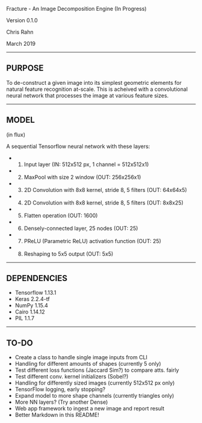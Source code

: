 Fracture - An Image Decomposition Engine (In Progress)

Version 0.1.0

Chris Rahn

March 2019

----------
PURPOSE
-----------
To de-construct a given image into its simplest geometric elements for natural feature recognition at-scale. This is acheived with a convolutional neural network that processes the image at various feature sizes.

----------
MODEL
----------
(in flux)

A sequential Tensorflow neural network with these layers:

-    1. Input layer (IN: 512x512 px, 1 channel = 512x512x1)
-    2. MaxPool with size 2 window (OUT: 256x256x1)
-    3. 2D Convolution with 8x8 kernel, stride 8, 5 filters (OUT: 64x64x5)
-    4. 2D Convolution with 8x8 kernel, stride 8, 5 filters (OUT: 8x8x25)
-    5. Flatten operation (OUT: 1600)
-    6. Densely-connected layer, 25 nodes (OUT: 25)
-    7. PReLU (Parametric ReLU) activation function (OUT: 25)
-    8. Reshaping to 5x5 output (OUT: 5x5)

----------
DEPENDENCIES
----------
- Tensorflow 1.13.1
- Keras 2.2.4-tf
- NumPy 1.15.4
- Cairo 1.14.12
- PIL 1.1.7

----------
TO-DO
----------
- Create a class to handle single image inputs from CLI
- Handling for different amounts of shapes (currently 5 only)
- Test different loss functions (Jaccard Sim?) to compare atts. fairly
- Test different conv. kernel initializers (Sobel?)
- Handling for differently sized images (currently 512x512 px only)
- TensorFlow logging, early stopping?
- Expand model to more shape channels (currently triangles only)
- More NN layers? (Try another Dense)
- Web app framework to ingest a new image and report result
- Better Markdown in this README!